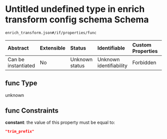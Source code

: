 # Untitled undefined type in enrich transform config schema Schema

```txt
enrich_transform.json#/if/properties/func
```



| Abstract            | Extensible | Status         | Identifiable            | Custom Properties | Additional Properties | Access Restrictions | Defined In                                                                      |
| :------------------ | :--------- | :------------- | :---------------------- | :---------------- | :-------------------- | :------------------ | :------------------------------------------------------------------------------ |
| Can be instantiated | No         | Unknown status | Unknown identifiability | Forbidden         | Allowed               | none                | [enrich\_transform.json\*](../out/enrich_transform.json "open original schema") |

## func Type

unknown

## func Constraints

**constant**: the value of this property must be equal to:

```json
"trim_prefix"
```
